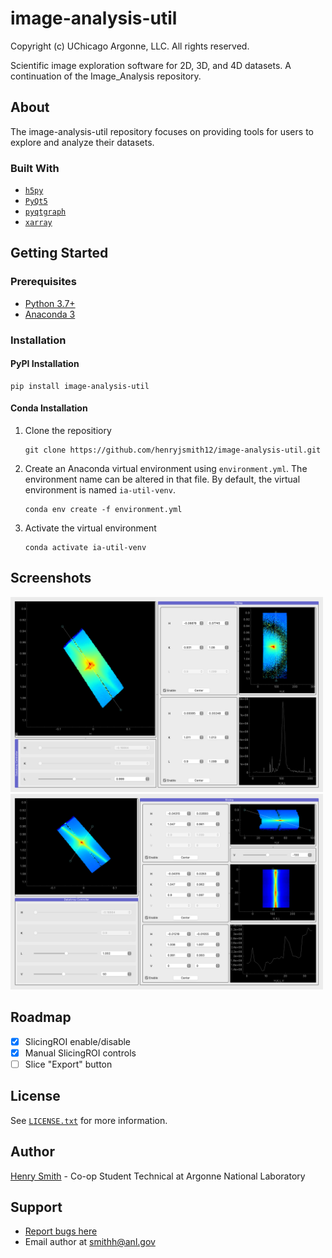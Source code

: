 # image-analysis-util

Copyright (c) UChicago Argonne, LLC. All rights reserved.

Scientific image exploration software for 2D, 3D, and 4D datasets. A continuation of the Image_Analysis repository.

## About

The image-analysis-util repository focuses on providing tools for users to explore and analyze their datasets.

### Built With

* [`h5py`](https://docs.h5py.org/en/stable/)
* [`PyQt5`](https://doc.qt.io/qtforpython/)
* [`pyqtgraph`](https://pyqtgraph.readthedocs.io/en/latest/)
* [`xarray`](https://xarray.pydata.org/en/stable/)

## Getting Started

### Prerequisites

* [Python 3.7+](https://www.python.org/downloads/)
* [Anaconda 3](https://www.anaconda.com/products/individual)

### Installation

#### PyPI Installation

```
pip install image-analysis-util
```

#### Conda Installation

1. Clone the repositiory

   ```
   git clone https://github.com/henryjsmith12/image-analysis-util.git
   ```
2. Create an Anaconda virtual environment using `environment.yml`. The environment name can be altered in that file. By default, the virtual environment is named `ia-util-venv`.

   ```
   conda env create -f environment.yml
   ```
3. Activate the virtual environment

   ```
   conda activate ia-util-venv
   ```

## Screenshots

<img src="https://github.com/henryjsmith12/image-analysis-util/blob/main/examples/screenshots/v0_1_2_image_tool_3d.png" width="500"/>

<img src="https://github.com/henryjsmith12/image-analysis-util/blob/main/examples/screenshots/v0_1_2_image_tool_4d.png" width="500"/>

## Roadmap

* [X] SlicingROI enable/disable
* [X] Manual SlicingROI controls
* [ ] Slice "Export" button

## License

See [`LICENSE.txt`](https://github.com/henryjsmith12/image-analysis-util/blob/main/LICENSE) for more information.

## Author

[Henry Smith](https://www.linkedin.com/in/henry-smith-5956a0189/) - Co-op Student Technical at Argonne National Laboratory

## Support

* [Report bugs here](https://github.com/henryjsmith12/image-analysis-util/issues)
* Email author at [smithh@anl.gov](smithh@anl.gov)
